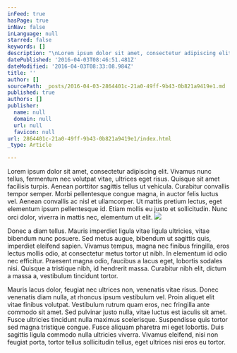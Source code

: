 ```yaml
---
inFeed: true
hasPage: true
inNav: false
inLanguage: null
starred: false
keywords: []
description: "\nLorem ipsum dolor sit amet, consectetur adipiscing elit. Vivamus nunc \ntellus, fermentum nec volutpat vitae, ultrices eget risus. Quisque sit \namet facilisis turpis. Aenean porttitor sagittis tellus ut vehicula. \nCurabitur convallis tempor semper. Morbi pellentesque congue magna, in \nauctor felis luctus vel. Aenean convallis ac nisl et ullamcorper. Ut \nmattis pretium lectus, eget elementum ipsum pellentesque id. Etiam \nmollis eu justo et sollicitudin. Nunc orci dolor, viverra in mattis nec,\n elementum ut elit.\n"
datePublished: '2016-04-03T08:46:51.481Z'
dateModified: '2016-04-03T08:33:08.984Z'
title: ''
author: []
sourcePath: _posts/2016-04-03-2864401c-21a0-49ff-9b43-0b821a9419e1.md
published: true
authors: []
publisher:
  name: null
  domain: null
  url: null
  favicon: null
url: 2864401c-21a0-49ff-9b43-0b821a9419e1/index.html
_type: Article

---
```

Lorem ipsum dolor sit amet, consectetur adipiscing elit. Vivamus nunc 
tellus, fermentum nec volutpat vitae, ultrices eget risus. Quisque sit 
amet facilisis turpis. Aenean porttitor sagittis tellus ut vehicula. 
Curabitur convallis tempor semper. Morbi pellentesque congue magna, in 
auctor felis luctus vel. Aenean convallis ac nisl et ullamcorper. Ut 
mattis pretium lectus, eget elementum ipsum pellentesque id. Etiam 
mollis eu justo et sollicitudin. Nunc orci dolor, viverra in mattis nec,
elementum ut elit.
![](https://the-grid-user-content.s3-us-west-2.amazonaws.com/a9ed9550-9312-49f1-add6-45b956eb7e8e.jpg)

Donec a diam tellus. Mauris imperdiet ligula vitae ligula ultricies, 
vitae bibendum nunc posuere. Sed metus augue, bibendum ut sagittis quis,
imperdiet eleifend sapien. Vivamus tempus, magna nec finibus fringilla,
eros lectus mollis odio, at consectetur metus tortor ut nibh. In 
elementum id odio nec efficitur. Praesent magna odio, faucibus a lacus 
eget, lobortis sodales nisi. Quisque a tristique nibh, id hendrerit 
massa. Curabitur nibh elit, dictum a massa a, vestibulum tincidunt 
tortor.

Mauris lacus dolor, feugiat nec ultrices non, venenatis vitae risus. 
Donec venenatis diam nulla, at rhoncus ipsum vestibulum vel. Proin 
aliquet elit vitae finibus volutpat. Vestibulum rutrum quam eros, nec 
fringilla ante commodo sit amet. Sed pulvinar justo nulla, vitae luctus 
est iaculis sit amet. Fusce ultricies tincidunt nulla maximus 
scelerisque. Suspendisse quis tortor sed magna tristique congue. Fusce 
aliquam pharetra mi eget lobortis. Duis sagittis ligula commodo nulla 
ultricies viverra. Vivamus eleifend, nisi non feugiat porta, tortor 
tellus sollicitudin tellus, eget ultrices nisi eros eu tortor.